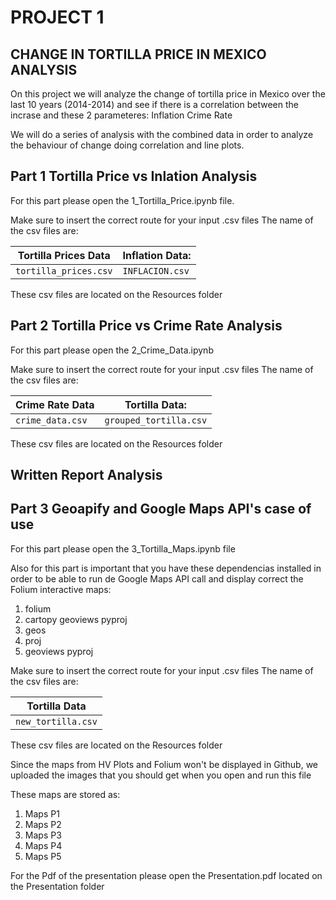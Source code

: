 # PROJECT 1
## CHANGE IN TORTILLA PRICE IN MEXICO ANALYSIS


On this project we will analyze the change of tortilla price in Mexico over the last 10 years (2014-2014) and see if there is a correlation between the incrase and these 2 parameteres:
Inflation
Crime Rate


We will do a series of analysis with the combined data in order to analyze the behaviour of change doing correlation and line plots.


## Part 1 Tortilla Price vs Inlation Analysis

For this part please open the 1_Tortilla_Price.ipynb file.

Make sure to insert the correct route for your input  .csv files
The name of the csv files are:

| Tortilla Prices Data  | Inflation Data:    |
| --------------------- | ------------------ |
| `tortilla_prices.csv` | `INFLACION.csv`    |

These csv files are located on the Resources folder


## Part 2 Tortilla Price vs Crime Rate Analysis

For this part please open the 2_Crime_Data.ipynb

Make sure to insert the correct route for your input  .csv files
The name of the csv files are:

| Crime Rate Data       | Tortilla Data:         |
| --------------------- | ---------------------- |
| `crime_data.csv`      | `grouped_tortilla.csv` |

These csv files are located on the Resources folder

## Written Report Analysis

## Part 3 Geoapify and Google Maps API's case of use 

For this part please open the 3_Tortilla_Maps.ipynb file

Also for this part is important that you have these dependencias installed in order to be able to run de Google Maps API call and display correct the Folium interactive maps:

1.  folium
2.  cartopy geoviews pyproj
3.  geos
4.  proj
5.  geoviews pyproj

Make sure to insert the correct route for your input  .csv files
The name of the csv files are:

| Tortilla Data      | 
| ------------------ | 
| `new_tortilla.csv` | 

These csv files are located on the Resources folder

Since the maps from HV Plots and Folium won't be displayed in Github, we uploaded the images that you should get when you open and run this file

These maps are stored as:

1.  Maps P1
2.  Maps P2
3.  Maps P3
4.  Maps P4
5.  Maps P5



For the Pdf of the presentation please open the Presentation.pdf located on the Presentation folder
